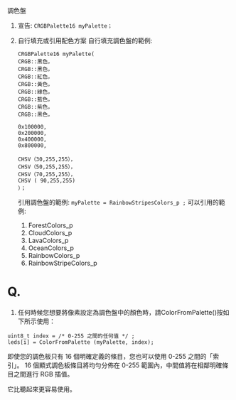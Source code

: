調色盤

1. 宣告:
    `CRGBPalette16 myPalette；`
    
2. 自行填充或引用配色方案
    自行填充調色盤的範例: 
    ```
    CRGBPalette16 myPalette(
    CRGB::黑色，
    CRGB::黑色，
    CRGB::紅色，
    CRGB::黃色，
    CRGB::綠色，
    CRGB::藍色，
    CRGB::紫色，
    CRGB::黑色，
 
    0x100000,
    0x200000,
    0x400000,
    0x800000,
 
    CHSV（30,255,255），
    CHSV（50,255,255），
    CHSV（70,255,255），
    CHSV ( 90,255,255)
    ）；
    ```
    引用調色盤的範例:
    `myPalette = RainbowStripesColors_p ;`
    可以引用的範例: 
    1. ForestColors_p
    2. CloudColors_p
    3. LavaColors_p
    4. OceanColors_p
    5. RainbowColors_p
    6. RainbowStripeColors_p











# Q. 
1. 任何時候您想要將像素設定為調色盤中的顏色時，請ColorFromPalette()按如下所示使用：

```
uint8_t index = /* 0-255 之間的任何值 */ ;
leds[i] = ColorFromPalette (myPalette, index);
```
即使您的調色板只有 16 個明確定義的條目，您也可以使用 0-255 之間的「索引」。 16 個顯式調色板條目將均勻分佈在 0-255 範圍內，中間值將在相鄰明確條目之間進行 RGB 插值。

它比聽起來更容易使用。